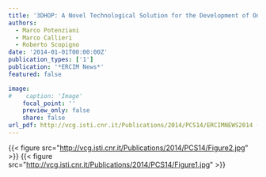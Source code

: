 ```yaml
---
title: '3DHOP: A Novel Technological Solution for the Development of Online Virtual Museums '
authors:
  - Marco Potenziani
  - Marco Callieri
  - Roberto Scopigno
date: '2014-01-01T00:00:00Z'
publication_types: ['1']
publication: '*ERCIM News*'
featured: false

image:
#    caption: 'Image'
    focal_point: ''
    preview_only: false
    share: false
url_pdf: http://vcg.isti.cnr.it/Publications/2014/PCS14/ERCIMNEWS2014 (Paper) - 3DHOP A Novel Technological Solution for the Development of Online Virtual Museums.pdf
---
```

{{< figure src="http://vcg.isti.cnr.it/Publications/2014/PCS14/Figure2.jpg" >}}
{{< figure src="http://vcg.isti.cnr.it/Publications/2014/PCS14/Figure1.jpg" >}}
